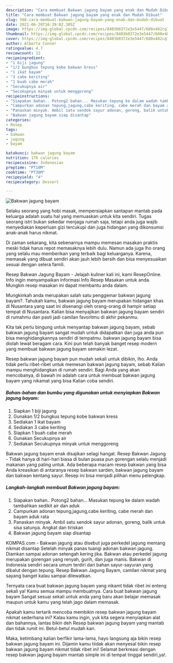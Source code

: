 ```yaml
---
description: "Cara membuat Bakwan jagung bayam yang enak dan Mudah Dibuat"
title: "Cara membuat Bakwan jagung bayam yang enak dan Mudah Dibuat"
slug: 568-cara-membuat-bakwan-jagung-bayam-yang-enak-dan-mudah-dibuat
date: 2021-06-20T16:39:02.305Z
image: https://img-global.cpcdn.com/recipes/8403b0372e3e5447/680x482cq70/bakwan-jagung-bayam-foto-resep-utama.jpg
thumbnail: https://img-global.cpcdn.com/recipes/8403b0372e3e5447/680x482cq70/bakwan-jagung-bayam-foto-resep-utama.jpg
cover: https://img-global.cpcdn.com/recipes/8403b0372e3e5447/680x482cq70/bakwan-jagung-bayam-foto-resep-utama.jpg
author: Alberta Conner
ratingvalue: 4.7
reviewcount: 12
recipeingredient:
- "1 biji jagung"
- "1/2 bungkus tepung kobe bakwan kress"
- "1 ikat bayam"
- "3 cabe keriting"
- "1 buah cabe merah"
- "Secukupnya air"
- "Secukupnya minyak untuk menggoreng"
recipeinstructions:
- "Siapakan bahan.. Potong2 bahan... Masukan tepung ke dalam wadah tambahkan sedikit air dan aduk"
- "Campurkan adonan tepung,jagung,cabe keriting, cabe merah dan bayam aduk rata"
- "Panaskan minyak. Ambil satu sendok sayur adonan, goreng, balik untuk sisa satunya. Angkat dan tiriskan"
- "Bakwan jagung bayam siap disantap"
categories:
- Resep
tags:
- bakwan
- jagung
- bayam

katakunci: bakwan jagung bayam 
nutrition: 176 calories
recipecuisine: Indonesian
preptime: "PT10M"
cooktime: "PT36M"
recipeyield: "4"
recipecategory: Dessert

---
```



![Bakwan jagung bayam](https://img-global.cpcdn.com/recipes/8403b0372e3e5447/680x482cq70/bakwan-jagung-bayam-foto-resep-utama.jpg)

Selaku seorang yang hobi masak, mempersiapkan santapan mantab pada keluarga adalah suatu hal yang memuaskan untuk kita sendiri. Tugas seorang istri bukan sekedar menjaga rumah saja, tetapi anda juga wajib menyediakan keperluan gizi tercukupi dan juga hidangan yang dikonsumsi anak-anak harus nikmat.

Di zaman  sekarang, kita sebenarnya mampu memesan masakan praktis meski tidak harus repot memasaknya lebih dulu. Namun ada juga lho orang yang selalu mau memberikan yang terbaik bagi keluarganya. Karena, memasak yang dibuat sendiri akan jauh lebih bersih dan bisa menyesuaikan sesuai dengan selera famili. 

Resep Bakwan Jagung Bayam - Jelajah kuliner kali ini, kami ResepOnline. Info ingin menyampaikan informasi Info Resep Masakan untuk anda. Mungkin resep masakan ini dapat membantu anda dalam.

Mungkinkah anda merupakan salah satu penggemar bakwan jagung bayam?. Tahukah kamu, bakwan jagung bayam merupakan hidangan khas di Nusantara yang saat ini disenangi oleh orang-orang di hampir setiap tempat di Nusantara. Kalian bisa menyajikan bakwan jagung bayam sendiri di rumahmu dan pasti jadi camilan favoritmu di akhir pekanmu.

Kita tak perlu bingung untuk menyantap bakwan jagung bayam, sebab bakwan jagung bayam sangat mudah untuk didapatkan dan juga anda pun bisa menghidangkannya sendiri di tempatmu. bakwan jagung bayam bisa diolah lewat beragam cara. Kini pun telah banyak banget resep modern yang membuat bakwan jagung bayam semakin lezat.

Resep bakwan jagung bayam pun mudah sekali untuk dibikin, lho. Anda tidak perlu ribet-ribet untuk memesan bakwan jagung bayam, sebab Kalian mampu menghidangkan di rumah sendiri. Bagi Anda yang akan mencobanya, di bawah ini adalah cara untuk membuat bakwan jagung bayam yang nikamat yang bisa Kalian coba sendiri.

<!--inarticleads1-->

##### Bahan-bahan dan bumbu yang digunakan untuk menyiapkan Bakwan jagung bayam:

1. Siapkan 1 biji jagung
1. Gunakan 1/2 bungkus tepung kobe bakwan kress
1. Sediakan 1 ikat bayam
1. Sediakan 3 cabe keriting
1. Siapkan 1 buah cabe merah
1. Gunakan Secukupnya air
1. Sediakan Secukupnya minyak untuk menggoreng


Bakwan jagung bayam enak disajikan selagi hangat. Resep Bakwan Jagung - Tidak hanya di hari-hari biasa di bulan puasa pun gorengan selalu menjadi makanan yang paling untuk. Ada beberapa macam resep bakwan yang bisa Anda kreasikan di antaranya resep bakwan sarden, bakwan jagung bayam dan bakwan kentang sayur. Resep ini bisa menjadi pilihan menu pelengkap. 

<!--inarticleads2-->

##### Langkah-langkah membuat Bakwan jagung bayam:

1. Siapakan bahan.. Potong2 bahan... Masukan tepung ke dalam wadah tambahkan sedikit air dan aduk
1. Campurkan adonan tepung,jagung,cabe keriting, cabe merah dan bayam aduk rata
1. Panaskan minyak. Ambil satu sendok sayur adonan, goreng, balik untuk sisa satunya. Angkat dan tiriskan
1. Bakwan jagung bayam siap disantap


KOMPAS.com - Bakwan jagung atau disebut juga perkedel jagung memang nikmat disantap Setelah minyak panas tuangi adonan bakwan jagung. Diamkan sampai adonan setengah kering jika. Bakwan atau perkedel jagung merupakan gorengan yang renyah, gurih, dan juga manis. Bakwan di Indonesia sendiri secara umum terdiri dari bahan sayur-sayuran yang dibalut dengan tepung. Resep Bakwan Jagung Bayam, camilan nikmat yang sayang banget kalau sampai dilewatkan. 

Ternyata cara buat bakwan jagung bayam yang nikamt tidak ribet ini enteng sekali ya! Kamu semua mampu membuatnya. Cara buat bakwan jagung bayam Sangat sesuai sekali untuk anda yang baru akan belajar memasak maupun untuk kamu yang telah jago dalam memasak.

Apakah kamu tertarik mencoba membikin resep bakwan jagung bayam nikmat sederhana ini? Kalau kamu ingin, yuk kita segera menyiapkan alat dan bahannya, lantas bikin deh Resep bakwan jagung bayam yang mantab dan tidak rumit ini. Betul-betul mudah kan. 

Maka, ketimbang kalian berfikir lama-lama, hayo langsung aja bikin resep bakwan jagung bayam ini. Dijamin kamu tiidak akan menyesal bikin resep bakwan jagung bayam nikmat tidak ribet ini! Selamat berkreasi dengan resep bakwan jagung bayam mantab simple ini di tempat tinggal sendiri,ya!.

